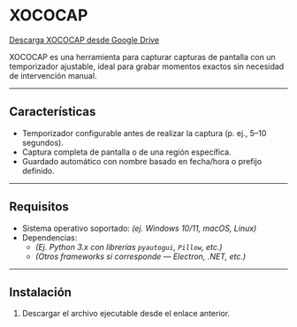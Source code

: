 # XOCOCAP

[Descarga XOCOCAP desde Google Drive](https://drive.google.com/file/d/1wqb2-K_r33Eynsujf3zh4ibl2zntkrf0/view?usp=sharing)

XOCOCAP es una herramienta para capturar capturas de pantalla con un temporizador ajustable, ideal para grabar momentos exactos sin necesidad de intervención manual.

---

## Características

- Temporizador configurable antes de realizar la captura (p. ej., 5–10 segundos).
- Captura completa de pantalla o de una región específica.
- Guardado automático con nombre basado en fecha/hora o prefijo definido.

---

## Requisitos

- Sistema operativo soportado: *(ej. Windows 10/11, macOS, Linux)*
- Dependencias:
  - *(Ej. Python 3.x con librerías `pyautogui`, `Pillow`, etc.)*
  - *(Otros frameworks si corresponde — Electron, .NET, etc.)*

---

## Instalación

1. Descargar el archivo ejecutable desde el enlace anterior.

